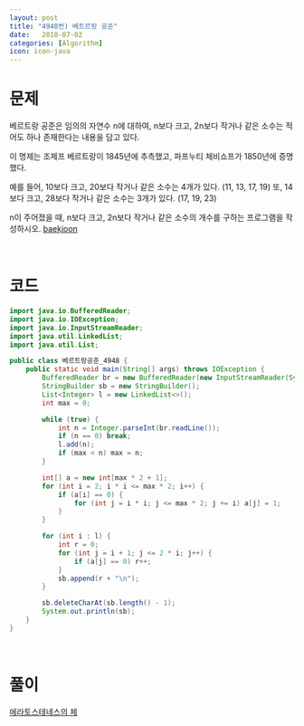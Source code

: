 ```yaml
---
layout: post
title: "4948번) 베트르랑 공준"
date:   2018-07-02
categories: [Algorithm]
icon: icon-java
---
```


# 문제
베르트랑 공준은 임의의 자연수 n에 대하여, n보다 크고, 2n보다 작거나 같은 소수는 적어도 하나 존재한다는 내용을 담고 있다.

이 명제는 조제프 베르트랑이 1845년에 추측했고, 파프누티 체비쇼프가 1850년에 증명했다.

예를 들어, 10보다 크고, 20보다 작거나 같은 소수는 4개가 있다. (11, 13, 17, 19) 또, 14보다 크고, 28보다 작거나 같은 소수는 3개가 있다. (17, 19, 23)

n이 주어졌을 때, n보다 크고, 2n보다 작거나 같은 소수의 개수를 구하는 프로그램을 작성하시오. [baekjoon](https://www.acmicpc.net/problem/4948)

<br>

# 코드
```java
import java.io.BufferedReader;
import java.io.IOException;
import java.io.InputStreamReader;
import java.util.LinkedList;
import java.util.List;

public class 베르트랑공준_4948 {
    public static void main(String[] args) throws IOException {
        BufferedReader br = new BufferedReader(new InputStreamReader(System.in));
        StringBuilder sb = new StringBuilder();
        List<Integer> l = new LinkedList<>();
        int max = 0;

        while (true) {
            int n = Integer.parseInt(br.readLine());
            if (n == 0) break;
            l.add(n);
            if (max < n) max = n;
        }

        int[] a = new int[max * 2 + 1];
        for (int i = 2; i * i <= max * 2; i++) {
            if (a[i] == 0) {
                for (int j = i * i; j <= max * 2; j += i) a[j] = 1;
            }
        }

        for (int i : l) {
            int r = 0;
            for (int j = i + 1; j <= 2 * i; j++) {
                if (a[j] == 0) r++;
            }
            sb.append(r + "\n");
        }

        sb.deleteCharAt(sb.length() - 1);
        System.out.println(sb);
    }
}
```

<br>

# 풀이
[에라토스테네스의 체](https://ko.wikipedia.org/wiki/%EC%97%90%EB%9D%BC%ED%86%A0%EC%8A%A4%ED%85%8C%EB%84%A4%EC%8A%A4%EC%9D%98_%EC%B2%B4)
